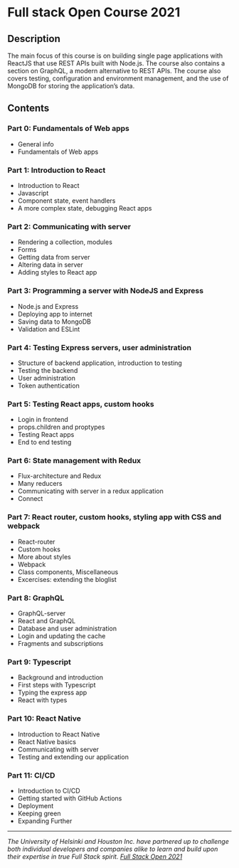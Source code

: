 # Full stack Open Course 2021

## Description

The main focus of this course is on building single page applications with ReactJS that use REST APIs built with Node.js. The course also contains a section on GraphQL, a modern alternative to REST APIs. The course also covers testing, configuration and environment management, and the use of MongoDB for storing the application’s data.

## Contents

### Part 0: Fundamentals of Web apps
* General info
* Fundamentals of Web apps

### Part 1: Introduction to React
* Introduction to React
* Javascript
* Component state, event handlers
* A more complex state, debugging React apps

### Part 2: Communicating with server
* Rendering a collection, modules
* Forms
* Getting data from server
* Altering data in server
* Adding styles to React app

### Part 3: Programming a server with NodeJS and Express
* Node.js and Express
* Deploying app to internet
* Saving data to MongoDB
* Validation and ESLint

### Part 4: Testing Express servers, user administration
* Structure of backend application, introduction to testing
* Testing the backend
* User administration
* Token authentication

### Part 5: Testing React apps, custom hooks
* Login in frontend
* props.children and proptypes
* Testing React apps
* End to end testing

### Part 6: State management with Redux
* Flux-architecture and Redux
* Many reducers
* Communicating with server in a redux application
* Connect

### Part 7: React router, custom hooks, styling app with CSS and webpack
* React-router
* Custom hooks
* More about styles
* Webpack
* Class components, Miscellaneous
* Excercises: extending the bloglist

### Part 8: GraphQL
* GraphQL-server
* React and GraphQL
* Database and user administration
* Login and updating the cache
* Fragments and subscriptions

### Part 9: Typescript
* Background and introduction
* First steps with Typescript
* Typing the express app
* React with types

### Part 10: React Native
* Introduction to React Native
* React Native basics
* Communicating with server
* Testing and extending our application

### Part 11: CI/CD
* Introduction to CI/CD
* Getting started with GitHub Actions
* Deployment
* Keeping green
* Expanding Further

---

*The University of Helsinki and Houston Inc. have partnered up to challenge both individual developers and companies alike to learn and build upon their expertise in true Full Stack spirit. [Full Stack Open 2021](https://fullstackopen.com/en/ "Full Stack Open 2021 Homepage")*